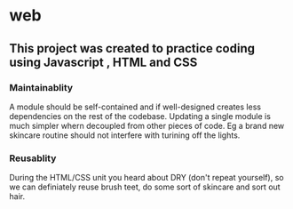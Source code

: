 # web

## This project was created to practice coding using Javascript , HTML and CSS 


### Maintainablity 

A module should be self-contained and if well-designed creates less dependencies on the rest of the codebase. Updating a single module is much simpler whern decoupled from other pieces of code. Eg a brand new skincare routine should not interfere with turining off the lights. 

### Reusablity

During the HTML/CSS unit you heard about DRY (don't repeat yourself), so we can definiately reuse brush teet, do some sort of skincare and sort out hair.